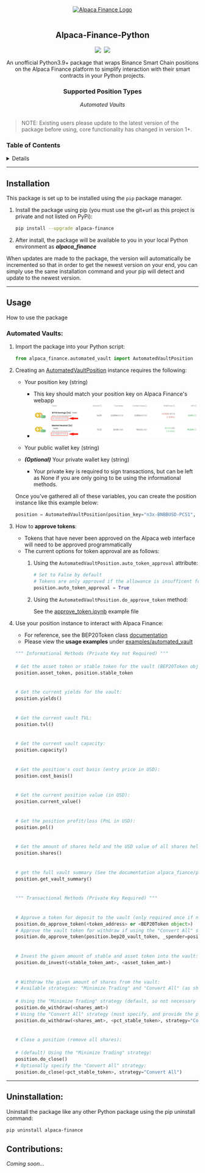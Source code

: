 
<!-- PROJECT HEADER -->
<div align="center">
  <a href ="https://www.alpacafinance.org//"><img src="https://pbs.twimg.com/profile_images/1481749291379081217/KGzK2UQS_400x400.png" alt="Alpaca Finance Logo" height="200"></a>
  <br></br>
  <h2 align="center"><strong>Alpaca-Finance-Python</strong></h2>
  <img src="https://img.shields.io/badge/Python-3.9%2B-yellow"/>&nbsp&nbsp<img src="https://img.shields.io/badge/Supported Network-BSC-yellow"></img>
    <p align="center">
        An unofficial Python3.9+ package that wraps Binance Smart Chain positions on the Alpaca Finance platform to simplify interaction with their smart contracts in your Python projects.
    </p>
    <h3><strong>Supported Position Types</strong></h3>
    <i>Automated Vaults</i><br>
</div>
<br>

> NOTE: Existing users please update to the latest version of the package before using, core functionality has changed in version 1+.

<!-- TABLE OF CONTENTS -->
### Table of Contents
<details>
  <ol>
    <li><a href="#installation">Installation</a></li>
    <li><a href="#usage">Usage</a></li>
    <li><a href="#uninstallation">Uninstallation</a></li>
    <!-- <li><a href="#roadmap">Roadmap</a></li> -->
  </ol>
</details>

___

## Installation

This package is set up to be installed using the `pip` package manager.

1. Install the package using pip (you must use the git+url as this project is private and not listed on PyPi):
    ```bash
    pip install --upgrade alpaca-finance
    ```
    <!-- ***Note:*** You may need to provide your git credentials depending on the repository privacy settings. In the event, if you need help generating a personal access token see [here](https://catalyst.zoho.com/help/tutorials/githubbot/generate-access-token.html) -->

2. After install, the package will be available to you in your local Python environment as ***alpaca_finance***

When updates are made to the package, the version will automatically be incremented so that in order to get the newest version on your end, you can simply use the same installation command and your pip will detect and update to the newest version.

___

## Usage

How to use the package

### Automated Vaults:

1. Import the package into your Python script:
    ```python
    from alpaca_finance.automated_vault import AutomatedVaultPosition
    ```

<!--
2. ***(Optional)*** Create your Web3 provider object to interact with the network (By default, the BSC RPC URL is used):
    ```python
    from alpaca_finance.util import get_web3_provider

    provider = get_web3_provider("your_rpc_url")
    ```
-->

2. Creating an [AutomatedVaultPosition](alpaca_finance/automated_vault/positions.py) instance requires the following:
    - Your position key (string)
        - This key should match your position key on Alpaca Finance's webapp
        - ![demo](img/demo.png)
  
    - Your public wallet key (string)

    - ***(Optional)*** Your private wallet key (string)
        - Your private key is required to sign transactions, but can be left as None if you are only going to be using the informational methods.

    Once you've gathered all of these variables, you can create the position instance like this example below:
    ```python
    position = AutomatedVaultPosition(position_key="n3x-BNBBUSD-PCS1", owner_wallet_address="0x...", owner_private_key="123abc456efg789hij...")
    ```
   
3. How to **approve tokens**:
    - Tokens that have never been approved on the Alpaca web interface will need to be approved programmatically
    - The current options for token approval are as follows:
      1. Using the `AutomatedVaultPosition.auto_token_approval` attribute:
         ```python
         # Set to False by default
         # Tokens are only approved if the allowance is insufficent for the transaction
         position.auto_token_approval = True
         ```
      2. Using the `AutomatedVaultPosition.do_approve_token` method:
      
         See the [approve_token.ipynb](examples/automated_vault/approve_token.ipynb) example file
      

4. Use your position instance to interact with Alpaca Finance:
    - For reference, see the BEP20Token class [documentation](https://github.com/hschickdevs/Python-BEP20-Token/blob/main/bep20/token.py)
    - Please view the **usage examples** under [examples/automated_vault](examples/automated_vault)
    ```python    
    """ Informational Methods (Private Key not Required) """

    # Get the asset token or stable token for the vault (BEP20Token object)
    position.asset_token, position.stable_token


    # Get the current yields for the vault:
    position.yields()


    # Get the current vault TVL:
    position.tvl()


    # Get the current vault capacity:
    position.capacity()


    # Get the position's cost basis (entry price in USD):
    position.cost_basis()


    # Get the current position value (in USD):
    position.current_value()


    # Get the position profit/loss (PnL in USD):
    position.pnl()


    # Get the amount of shares held and the USD value of all shares held:
    position.shares()


    # get the full vault summary (See the documentation alpaca_fiance/position.py for more details):
    position.get_vault_summary()


    """ Transactional Methods (Private Key Required) """


    # Approve a token for deposit to the vault (only required once if never approved):
    position.do_approve_token(<token_address> or <BEP20Token object>)
    # Approve the vault token for withdraw if using the "Convert All" strategy (only required once if never approved):
    position.do_approve_token(position.bep20_vault_token, _spender=position.gateway.address)


    # Invest the given amount of stable and asset token into the vault:
    position.do_invest(<stable_token_amt>, <asset_token_amt>)


    # Withdraw the given amount of shares from the vault:
    # Available strategies: "Minimize Trading" and "Convert All" (as shown on the webapp)

    # Using the "Minimize Trading" strategy (default, so not necessary to specify strategy):
    position.do_withdraw(<shares_amt>)
    # Using the "Convert All" strategy (must specify, and provide the percentage of stable token to receive):
    position.do_withdraw(<shares_amt>, <pct_stable_token>, strategy="Convert All")  


    # Close a position (remove all shares):

    # (default) Using the "Minimize Trading" strategy:
    position.do_close()
    # Optionally specify the "Convert All" strategy:
    position.do_close(<pct_stable_token>, strategy="Convert All")
    ```

___

## Uninstallation:

Uninstall the package like any other Python package using the pip uninstall command:
```bash
pip uninstall alpaca-finance
```

## Contributions:

*Coming soon...*

